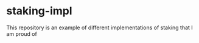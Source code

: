 # staking-impl
This repository is an example of different implementations of staking that I am proud of
